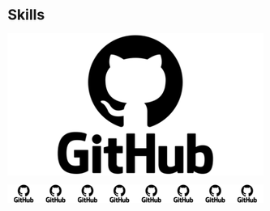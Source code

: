 # Skills

[![Skill Image](https://raw.githubusercontent.com/GeoCommander/skills/master/GitHub-Logo.png)](https://github.com/GeoCommander/skills/blob/master/README.md)

<div style="display: flex;">
    <a href="https://github.com/GeoCommander/skills/blob/master/README.md">
        <img src="https://raw.githubusercontent.com/GeoCommander/skills/master/GitHub-Logo.png" alt="Skill Image" width="100px">
    </a>
    <a href="https://github.com/GeoCommander/skills/blob/master/README.md">
        <img src="https://raw.githubusercontent.com/GeoCommander/skills/master/GitHub-Logo.png" alt="Skill Image" width="100px">
    </a>
    <a href="https://github.com/GeoCommander/skills/blob/master/README.md">
        <img src="https://raw.githubusercontent.com/GeoCommander/skills/master/GitHub-Logo.png" alt="Skill Image" width="100px">
    </a>
    <a href="https://github.com/GeoCommander/skills/blob/master/README.md">
        <img src="https://raw.githubusercontent.com/GeoCommander/skills/master/GitHub-Logo.png" alt="Skill Image" width="100px">
    </a>
    <a href="https://github.com/GeoCommander/skills/blob/master/README.md">
        <img src="https://raw.githubusercontent.com/GeoCommander/skills/master/GitHub-Logo.png" alt="Skill Image" width="100px">
    </a>
    <a href="https://github.com/GeoCommander/skills/blob/master/README.md">
        <img src="https://raw.githubusercontent.com/GeoCommander/skills/master/GitHub-Logo.png" alt="Skill Image" width="100px">
    </a>
    <a href="https://github.com/GeoCommander/skills/blob/master/README.md">
        <img src="https://raw.githubusercontent.com/GeoCommander/skills/master/GitHub-Logo.png" alt="Skill Image" width="100px">
    </a>
    <a href="https://github.com/GeoCommander/skills/blob/master/README.md">
        <img src="https://raw.githubusercontent.com/GeoCommander/skills/master/GitHub-Logo.png" alt="Skill Image" width="100px">
    </a>
